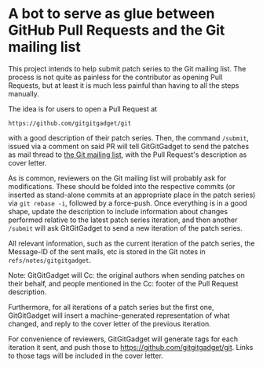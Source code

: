 # A bot to serve as glue between GitHub Pull Requests and the Git mailing list

This project intends to help submit patch series to the Git mailing list.
The process is not quite as painless for the contributor as opening Pull
Requests, but at least it is much less painful than having to all the steps
manually.

The idea is for users to open a Pull Request at

	https://github.com/gitgitgadget/git

with a good description of their patch series. Then, the command `/submit`,
issued via a comment on said PR will tell GitGitGadget to send the patches as
mail thread to [the Git mailing list](mailto:git@vger.kernel.org), with the
Pull Request's description as cover letter.

As is common, reviewers on the Git mailing list will probably ask for
modifications. These should be folded into the respective commits (or inserted
as stand-alone commits at an appropriate place in the patch series) via `git
rebase -i`, followed by a force-push. Once everything is in a good shape,
update the description to include information about changes performed relative
to the latest patch series iteration, and then another `/submit` will ask
GitGitGadget to send a new iteration of the patch series.

All relevant information, such as the current iteration of the patch series,
the Message-ID of the sent mails, etc is stored in the Git notes in
`refs/notes/gitgitgadget`.

Note: GitGitGadget will Cc: the original authors when sending patches on
their behalf, and people mentioned in the Cc: footer of the Pull Request
description.

Furthermore, for all iterations of a patch series but the first one,
GitGitGadget will insert a machine-generated representation of what changed,
and reply to the cover letter of the previous iteration.

For convenience of reviewers, GitGitGadget will generate tags for each
iteration it sent, and push those to https://github.com/gitgitgadget/git. Links
to those tags will be included in the cover letter.
